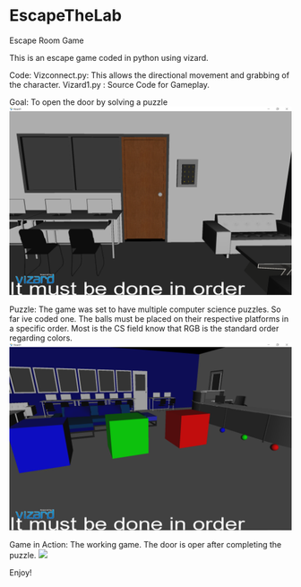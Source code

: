 # EscapeTheLab
Escape Room Game 

This is an escape game coded in python using vizard. 

Code:
  Vizconnect.py: This allows the directional movement and grabbing of the character. 
  Vizard1.py : Source Code for Gameplay. 


Goal: To open the door by solving a puzzle
![](Exit%20Door.png)

Puzzle: The game was set to have multiple computer science puzzles. So far ive coded one. The balls must be placed on their respective platforms in a specific order. Most is the CS field know that RGB is the standard order regarding colors. 
![](Puzzle.png)

Game in Action: The working game. The door is oper after completing the puzzle. 
![](Game.gif.gif)

Enjoy!
